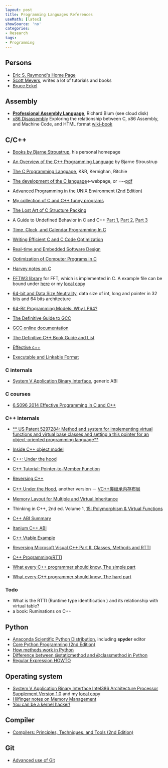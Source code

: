 ```yaml
---
layout: post
title: Programming Languages References
useMath: [latex]
showSource: 'no'
categories:
- Research
tags:
- Programming
---
```


## Persons
 - [Eric S. Raymond's Home Page][10]
 - [Scott Meyers][53], writes a lot of tutorials and books
 - [Bruce Eckel][57]

## Assembly
 - [**Professional Assembly Language**][1], Richard Blum (see cloud disk)
 - [x86 Disassembly][8] Exploring the relationship between C, x86 Assembly, and Machine Code, and HTML format [wiki-book][9]

## C/C++
 - [Books by Bjarne Stroustrup][33], his personal homepage
 - [An Overview of the C++ Programming Language][34] by Bjarne Stroustrup
 - [The C Programming Language][2], K&R, Kernighan, Ritchie
 - [The development of the C language][31]<-webpage, or =--[pdf][32]
 - [Advanced Programming in the UNIX Environment (2nd Edition)][3]
 - [My collection of C and C++ funny programs][5]
 - [The Lost Art of C Structure Packing][11]
 - A Guide to Undefined Behavior in C and C++ [Part 1][12], [Part 2][13], [Part 3][14]
 - [Time, Clock, and Calendar Programming In C][15]
 - [Writing Efficient C and C Code Optimization][16]
 - [Real-time and Embedded Software Design][17]
 - [Optimization of Computer Programs in C][18]
 - [Harvey notes on C][19]
 - [FFTW3 library][28] for FFT, which is implemented in C. A example file can be bound under [here][29] or my [local copy][30]

 - [64-bit and Data Size Neutrality][35], data size of int, long and pointer in 32 bits
    and 64 bits architecture
 - [64-Bit Programming Models: Why LP64?][37]
 
 - [The Definitive Guide to GCC][40]
 - [GCC online documentation][51]
 
 - [The Definitive C++ Book Guide and List][61]
 
 - [Effective c++][63]
 
 - [Executable and Linkable Format][69]
 
### C internals
 - [System V Application Binary Interface][60], generic ABI

### C courses
 - [6.S096 2014 Effective Programming in C and C++][62]

### C++ internals
 - [** US Patent 5297284: Method and system for implementing virtual functions and virtual base classes and setting a this pointer for an object-oriented programming language**][70]
 - [Inside C++ object model][56]
 - [C++: Under the hood][36]
 - [C++ Tutorial: Pointer-to-Member Function][38]
 - [Reversing C++][39]
 - [C++ Under the Hood][52], another version 
 － [VC++类继承内存布局][71]
 - [Memory Layout for Multiple and Virtual Inheritance][54]
 - Thinking in C++, 2nd ed. Volume 1, [15: Polymorphism & Virtual Functions][55]
 
 - [C++ ABI Summary][58]
 - [Itanium C++ ABI][59]
 - [C++ Vtable Example][64]
 - [Reversing Microsoft Visual C++ Part II: Classes, Methods and RTTI][65]
 
 - [C++ Programming/RTTI][66]
 
 - [What every C++ programmer should know, The simple part][67]
 - [What every C++ programmer should know, The hard part][68]

### Todo
  - What is the RTTI (Runtime type identification ) and its relationship with virtual table?
  - a book: Ruminations on C++


## Python
 - [Anaconda Scientific Python Distribution][27], including **spyder** editor
 - [Core Python Programming (2nd Edition)][23]
 - [How methods work in Python][24]
 - [Difference between @staticmethod and @classmethod in Python][25]
 - [Regular Expression HOWTO][26]


## Operating system
 - [System V Application Binary Interface Intel386 Architecture Processor Supplement Version 1.0][6] and my [local copy][7]
 - [Hilfinger notes on Memory Management][20]
 - [You can be a kernel hacker!][21]

## Compiler
 - [Compilers: Principles, Techniques, and Tools (2nd Edition)][22]

## Git
 - [Advanced use of Git][4]


[71]: http://blog.csdn.net/u013071074/article/details/38661747
[70]: /pdf/programming/US5297284.pdf
[69]: http://web.archive.org/web/20131210040248/https://en.wikipedia.org/wiki/Executable_and_Linkable_Format
[68]: http://web.archive.org/web/20131210001207/http://thomas-sanchez.net/computer-sciences/2011/08/15/what-every-c-programmer-should-know-the-hard-part/
[67]: http://web.archive.org/web/20131210000337/http://thomas-sanchez.net/computer-sciences/2011/08/07/what-every-c-programmer-should-know-the-simple-part/
[66]: https://en.wikibooks.org/wiki/C%2B%2B_Programming/RTTI
[65]: http://www.openrce.org/articles/full_view/23
[64]: http://mentorembedded.github.io/cxx-abi/cxx-vtable-ex.html
[63]: http://ptgmedia.pearsoncmg.com/images/9780321334879/samplepages/0321334876.pdf
[62]: http://web.mit.edu/6.s096/www/
[61]: http://stackoverflow.com/questions/388242/the-definitive-c-book-guide-and-list
[60]: http://www.sco.com/developers/devspecs/gabi41.pdf
[59]: http://mentorembedded.github.io/cxx-abi/abi.html
[58]: https://mentorembedded.github.io/cxx-abi/
[57]: http://www.mindviewinc.com/Index.php
[56]: /pdf/programming/inside.the.c++.object.model.pdf
[55]: http://www.drbio.cornell.edu/pl47/programming/TICPP-2nd-ed-Vol-one-html/Chapter15.html
[54]: http://www.phpcompiler.org/articles/virtualinheritance.html
[53]: http://www.aristeia.com
[52]: http://www.han-ese.nl/~ewout/ESE/INF2/CPP_onder_de_motorkap.pdf
[51]: https://gcc.gnu.org/onlinedocs/
[40]: https://sensperiodit.files.wordpress.com/2011/04/hagen-the-definitive-guide-to-gcc-2e-apress-2006.pdf
[39]: https://www.blackhat.com/presentations/bh-dc-07/Sabanal_Yason/Paper/bh-dc-07-Sabanal_Yason-WP.pdf
[38]: http://www.codeguru.com/cpp/cpp/article.php/c17401/C-Tutorial-PointertoMember-Function.htm
[37]: http://www.unix.org/version2/whatsnew/lp64_wp.html 
[36]: http://www.openrce.org/articles/files/jangrayhood.pdf
[35]: http://www.unix.org/whitepapers/64bit.html
[34]: http://www.stroustrup.com/crc.pdf
[33]: http://www.stroustrup.com/books.html
[32]: http://delivery.acm.org/10.1145/160000/155580/p201-ritchie.pdf?ip=141.72.245.91&id=155580&acc=ACTIVE%20SERVICE&key=2BA2C432AB83DA15%2EA83A5A66E0DD4B84%2E4D4702B0C3E38B35%2E4D4702B0C3E38B35&CFID=564615910&CFTOKEN=99021349&__acm__=1451509704_b42fa3dadd0c7f655eb790047bc4b9ea
[31]: https://www.bell-labs.com/usr/dmr/www/chist.html
[30]: /src/cpp-and-c/fftw3_prb.c
[29]: https://people.sc.fsu.edu/~jburkardt/c_src/fftw3/fftw3_prb.c
[28]: http://www.fftw.org/
[27]: https://store.continuum.io/cshop/anaconda/
[26]: https://docs.python.org/2/howto/regex.html
[25]: http://www.pythoncentral.io/difference-between-staticmethod-and-classmethod-in-python/
[24]: https://julien.danjou.info/blog/2013/guide-python-static-class-abstract-methods
[23]: http://www.amazon.com/Core-Python-Programming-2nd-Edition/dp/0132269937
[22]: http://www.amazon.com/Compilers-Principles-Techniques-Tools-2nd/dp/0321486811
[21]: http://jvns.ca/blog/2014/09/18/you-can-be-a-kernel-hacker/
[20]: http://www-inst.eecs.berkeley.edu/~cs61c/resources/pnh.stg.mgmt.pdf
[19]: http://www-inst.eecs.berkeley.edu/~cs61c/resources/HarveyNotesC1-3.pdf
[18]: http://leto.net/docs/C-optimization.php
[17]: https://www.eventhelix.com/RealtimeMantra/basics/#.VSrcMPmUcXc
[16]: http://www.codeproject.com/Articles/6154/Writing-Efficient-C-and-C-Code-Optimization
[15]: http://www.catb.org/esr/time-programming/
[14]: http://blog.regehr.org/archives/232
[13]: http://blog.regehr.org/archives/226
[12]: http://blog.regehr.org/archives/213
[11]: http://www.catb.org/esr/structure-packing/
[10]: http://www.catb.org/~esr/
[9]: http://en.wikibooks.org/wiki/X86_Disassembly
[8]: /pdf/programming/x86%20Disassembly.pdf
[7]: /pdf/programming/psABI-i386.pdf
[6]: http://www.uclibc.org/docs/psABI-i386.pdf
[5]: http://www-verimag.imag.fr/~moy/c/c_collection/
[4]: http://www-verimag.imag.fr/~moy/IMG/pdf/advanced-git-slides.pdf
[3]: http://www.amazon.com/Programming-Environment-Addison-Wesley-Professional-Computing/dp/0201433079/ref=sr_1_2?ie=UTF8&s=books&qid=1218650542&sr=1-2
[2]: http://www.amazon.com/Programming-Language-Prentice-Hall-Software/dp/0131103628/ref=pd_sim_b_1
[1]: http://www.amazon.com/Professional-Assembly-Language-Richard-Blum/dp/0764579010